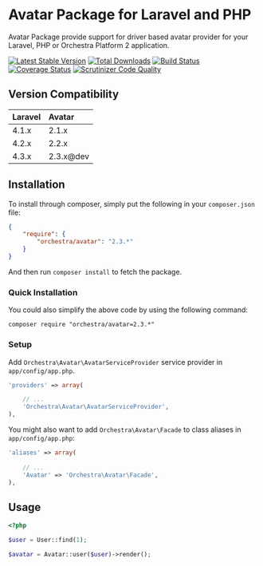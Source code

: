 Avatar Package for Laravel and PHP
==============

Avatar Package provide support for driver based avatar provider for your Laravel, PHP or Orchestra Platform 2 application.

[![Latest Stable Version](https://poser.pugx.org/orchestra/avatar/v/stable.png)](https://packagist.org/packages/orchestra/avatar) 
[![Total Downloads](https://poser.pugx.org/orchestra/avatar/downloads.png)](https://packagist.org/packages/orchestra/avatar) 
[![Build Status](https://travis-ci.org/orchestral/avatar.svg?branch=master)](https://travis-ci.org/orchestral/avatar) 
[![Coverage Status](https://coveralls.io/repos/orchestral/avatar/badge.png?branch=master)](https://coveralls.io/r/orchestral/avatar?branch=master) 
[![Scrutinizer Code Quality](https://scrutinizer-ci.com/g/orchestral/avatar/badges/quality-score.png?b=master)](https://scrutinizer-ci.com/g/orchestral/avatar/?branch=master) 

## Version Compatibility

Laravel  | Avatar
:--------|:---------
 4.1.x   | 2.1.x
 4.2.x   | 2.2.x
 4.3.x   | 2.3.x@dev

## Installation

To install through composer, simply put the following in your `composer.json` file:
 
```json
{
	"require": {
		"orchestra/avatar": "2.3.*"
	}	
}
```

And then run `composer install` to fetch the package.

### Quick Installation

You could also simplify the above code by using the following command:

```
composer require "orchestra/avatar=2.3.*"
```

### Setup

Add `Orchestra\Avatar\AvatarServiceProvider` service provider in `app/config/app.php`.

```php
'providers' => array(

	// ...
	'Orchestra\Avatar\AvatarServiceProvider',
),
```

You might also want to add `Orchestra\Avatar\Facade` to class aliases in `app/config/app.php`:

```php
'aliases' => array(
	
	// ...
	'Avatar' => 'Orchestra\Avatar\Facade',
),
```

## Usage

```php
<?php

$user = User::find(1);

$avatar = Avatar::user($user)->render();
```